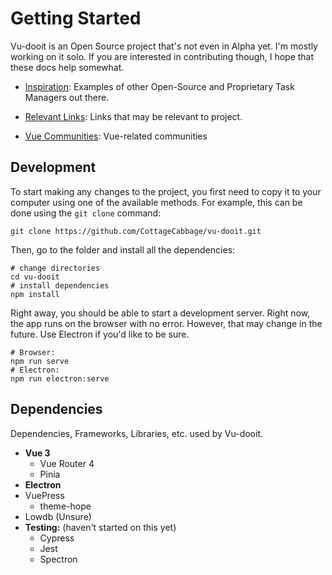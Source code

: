 # Getting Started
Vu-dooit is an Open Source project that's not even in Alpha yet. I'm mostly working on it solo. If you are interested in contributing though, I hope that these docs help somewhat.

- [Inspiration](../Inspiration.md): Examples of other Open-Source and Proprietary Task Managers out there.

- [Relevant Links](../Relevant.md): Links that may be relevant to project.

- [Vue Communities](../VueComunities.md): Vue-related communities

## Development
To start making any changes to the project, you first need to copy it to your computer using one of the available methods. For example, this can be done using the `git clone` command:

```git
git clone https://github.com/CottageCabbage/vu-dooit.git
```

Then, go to the folder and install all the dependencies:

```git
# change directories
cd vu-dooit
# install dependencies
npm install
```

Right away, you should be able to start a development server. Right now, the app runs on the browser with no error. However, that may change in the future. Use Electron if you'd like to be sure.

```git
# Browser:
npm run serve
# Electron:
npm run electron:serve
```

## Dependencies
Dependencies, Frameworks, Libraries, etc. used by Vu-dooit.

- **Vue 3**
  - Vue Router 4
  - Pinia
- **Electron**
- VuePress
  - theme-hope
- Lowdb (Unsure)
- **Testing:** (haven't started on this yet)
  - Cypress
  - Jest
  - Spectron